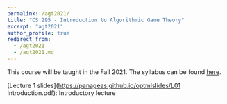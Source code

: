 ```yaml
---
permalink: /agt2021/
title: "CS 295 - Introduction to Algorithmic Game Theory"
excerpt: "agt2021"
author_profile: true
redirect_from: 
  - /agt2021
  - /agt2021.md
---
```

This course will be taught in the Fall 2021. The syllabus can be found [here](https://panageas.github.io/_pages/syllabus_agt.pdf).

[Lecture 1 slides](https://panageas.github.io/optmlslides/L01 Introduction.pdf): Introductory lecture <br/>
